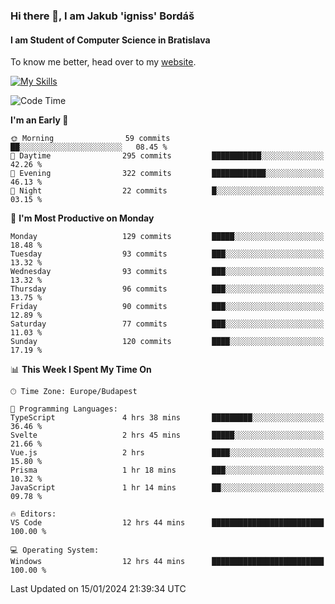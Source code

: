 ### Hi there 👋, I am Jakub 'igniss' Bordáš

#### I am Student of Computer Science in Bratislava
To know me better, head over to my [website](https://bordas.sk).

[![My Skills](https://skillicons.dev/icons?i=js,html,css,figma,svelte,java,kotlin,python,postgresql,typescript,nest,nodejs)](https://bordas.sk)


<!--START_SECTION:waka-->
![Code Time](http://img.shields.io/badge/Code%20Time-1%2C356%20hrs%2032%20mins-blue)

**I'm an Early 🐤** 

```text
🌞 Morning                59 commits          ██░░░░░░░░░░░░░░░░░░░░░░░   08.45 % 
🌆 Daytime                295 commits         ███████████░░░░░░░░░░░░░░   42.26 % 
🌃 Evening                322 commits         ████████████░░░░░░░░░░░░░   46.13 % 
🌙 Night                  22 commits          █░░░░░░░░░░░░░░░░░░░░░░░░   03.15 % 
```
📅 **I'm Most Productive on Monday** 

```text
Monday                   129 commits         █████░░░░░░░░░░░░░░░░░░░░   18.48 % 
Tuesday                  93 commits          ███░░░░░░░░░░░░░░░░░░░░░░   13.32 % 
Wednesday                93 commits          ███░░░░░░░░░░░░░░░░░░░░░░   13.32 % 
Thursday                 96 commits          ███░░░░░░░░░░░░░░░░░░░░░░   13.75 % 
Friday                   90 commits          ███░░░░░░░░░░░░░░░░░░░░░░   12.89 % 
Saturday                 77 commits          ███░░░░░░░░░░░░░░░░░░░░░░   11.03 % 
Sunday                   120 commits         ████░░░░░░░░░░░░░░░░░░░░░   17.19 % 
```


📊 **This Week I Spent My Time On** 

```text
🕑︎ Time Zone: Europe/Budapest

💬 Programming Languages: 
TypeScript               4 hrs 38 mins       █████████░░░░░░░░░░░░░░░░   36.46 % 
Svelte                   2 hrs 45 mins       █████░░░░░░░░░░░░░░░░░░░░   21.66 % 
Vue.js                   2 hrs               ████░░░░░░░░░░░░░░░░░░░░░   15.80 % 
Prisma                   1 hr 18 mins        ███░░░░░░░░░░░░░░░░░░░░░░   10.32 % 
JavaScript               1 hr 14 mins        ██░░░░░░░░░░░░░░░░░░░░░░░   09.78 % 

🔥 Editors: 
VS Code                  12 hrs 44 mins      █████████████████████████   100.00 % 

💻 Operating System: 
Windows                  12 hrs 44 mins      █████████████████████████   100.00 % 
```


 Last Updated on 15/01/2024 21:39:34 UTC
<!--END_SECTION:waka-->
